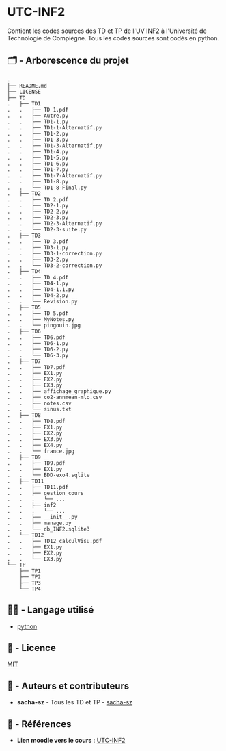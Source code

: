 # UTC-INF2
Contient les codes sources des TD et TP de l'UV INF2 à l'Université de Technologie de Compiègne.
Tous les codes sources sont codés en python.


## :card_index_dividers: - Arborescence du projet

```
.
├── README.md
├── LICENSE
├── TD
.   ├── TD1
.   .   ├── TD 1.pdf
.   .   ├── Autre.py
.   .   ├── TD1-1.py
.   .   ├── TD1-1-Alternatif.py
.   .   ├── TD1-2.py
.   .   ├── TD1-3.py
.   .   ├── TD1-3-Alternatif.py
.   .   ├── TD1-4.py
.   .   ├── TD1-5.py
.   .   ├── TD1-6.py
.   .   ├── TD1-7.py
.   .   ├── TD1-7-Alternatif.py
.   .   ├── TD1-8.py
.   .   └── TD1-8-Final.py
.   ├── TD2
.   .   ├── TD 2.pdf
.   .   ├── TD2-1.py
.   .   ├── TD2-2.py
.   .   ├── TD2-3.py
.   .   ├── TD2-3-Alternatif.py
.   .   └── TD2-3-suite.py
.   ├── TD3
.   .   ├── TD 3.pdf
.   .   ├── TD3-1.py
.   .   ├── TD3-1-correction.py
.   .   ├── TD3-2.py
.   .   └── TD3-2-correction.py
.   ├── TD4
.   .   ├── TD 4.pdf
.   .   ├── TD4-1.py
.   .   ├── TD4-1.1.py
.   .   ├── TD4-2.py
.   .   └── Revision.py
.   ├── TD5
.   .   ├── TD 5.pdf
.   .   ├── MyNotes.py
.   .   └── pingouin.jpg
.   ├── TD6
.   .   ├── TD6.pdf
.   .   ├── TD6-1.py
.   .   ├── TD6-2.py
.   .   └── TD6-3.py
.   ├── TD7
.   .   ├── TD7.pdf
.   .   ├── EX1.py
.   .   ├── EX2.py
.   .   ├── EX3.py
.   .   ├── affichage_graphique.py
.   .   ├── co2-annmean-mlo.csv
.   .   ├── notes.csv
.   .   └── sinus.txt
.   ├── TD8
.   .   ├── TD8.pdf
.   .   ├── EX1.py
.   .   ├── EX2.py
.   .   ├── EX3.py
.   .   ├── EX4.py
.   .   └── france.jpg
.   ├── TD9
.   .   ├── TD9.pdf
.   .   ├── EX1.py
.   .   └── BDD-exo4.sqlite
.   ├── TD11
.   .   ├── TD11.pdf
.   .   ├── gestion_cours
.   .   .   └── ...
.   .   ├── inf2
.   .   .   └── ...
.   .   ├── __init__.py
.   .   ├── manage.py
.   .   └── db_INF2.sqlite3
.   └── TD12
.   .   ├── TD12_calculVisu.pdf
.   .   ├── EX1.py
.   .   ├── EX2.py
.   .   └── EX3.py
└── TP
    ├── TP1 
    ├── TP2
    ├── TP3
    └── TP4
```
## :technologist: - Langage utilisé
- [python](https://www.python.org/)

## :memo: - Licence

[MIT](LICENSE)

## :notebook_with_decorative_cover: - Auteurs et contributeurs

-   **sacha-sz** - Tous les TD et TP - [sacha-sz](https://github.com/sacha-sz/)

## :bookmark_tabs: - Références
- **Lien moodle vers le cours** : [UTC-INF2](https://moodle.utc.fr/course/view.php?id=2590)